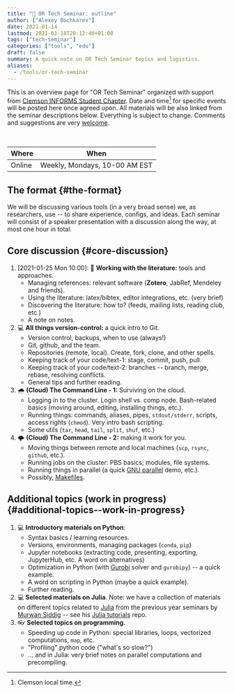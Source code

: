 ```yaml
---
title: "💬 OR Tech Seminar: outline"
author: ["Alexey Bochkarev"]
date: 2021-01-14
lastmod: 2021-01-18T20:12:40+01:00
tags: ["tech-seminar"]
categories: ["tools", "edu"]
draft: false
summary: A quick note on OR Tech Seminar topics and logistics.
aliases:
  - /tools/or-tech-seminar
---
```


This is an overview page for "OR Tech Seminar" organized with support from
[Clemson INFORMS Student Chapter](https://cecas.clemson.edu/informs/). Date and time[^fn:1] for specific events will be posted here
once agreed upon. All materials will be also linked from the seminar descriptions
below. Everything is subject to change. Comments and
suggestions are very [welcome](mailto:tech%5Fseminar@bochkarev.io).

<br/>

| Where  | When                          |
|--------|-------------------------------|
| Online | Weekly, Mondays, 10-00 AM EST |


## The format {#the-format}

We will be discussing various tools (in a very broad sense) we, as
researchers, use -- to share experience, configs, and ideas. Each seminar will
consist of a speaker presentation with a discussion along the way, at most
one hour in total.


## Core discussion {#core-discussion}

1.  <span class="timestamp-wrapper"><span class="timestamp">[2021-01-25 Mon 10:00]</span></span>: 📰 **Working with the literature:** tools and approaches.
    -   Managing references: relevant software (**Zotero**, JabRef, Mendeley and friends).
    -   Using the literature: latex/bibtex, editor integrations, etc. (very brief)
    -   Discovering the literature: how to? (feeds, mailing lists, reading club, etc.)
    -   A note on notes.
2.  💻 **All things version-control:** a quick intro to Git.
    -   Version control, backups, when to use (always!)
    -   Git, github, and the team.
    -   Repositories (remote, local). Create, fork, clone, and other spells.
    -   Keeping track of your code/text-1: stage, commit, push, pull.
    -   Keeping track of your code/text-2: branches -- branch, merge, rebase, resolving conflicts.
    -   General tips and further reading.
3.  🌧 **(Cloud) The Command Line - 1:** Surviving on the cloud.
    -   Logging in to the cluster. Login shell vs. comp node. Bash-related basics
        (moving around, editing, installing things, etc.).
    -   Running things: commands, aliases, pipes, `stdout/stderr`, scripts,
        access rights (`chmod`). Very intro bash scripting.
    -   Some utils (`tar`, `head`, `tail`, `split`, `shuf`, etc.)
4.  🌩 **(Cloud) The Command Line - 2:** making it work for you.
    -   Moving things between remote and local machines (`scp`, `rsync`, `github`, etc.).
    -   Running jobs on the cluster: PBS basics; modules, file systems.
    -   Running things in parallel (a quick [GNU parallel](https://www.gnu.org/software/parallel/) demo, etc.).
    -   Possibly, [Makefiles](https://en.wikipedia.org/wiki/Makefile).


## Additional topics (work in progress) {#additional-topics--work-in-progress}

1.  💻 **Introductory materials on Python**:
    -   Syntax basics / learning resources.
    -   Versions, environments, managing packages (`conda`, `pip`)
    -   Jupyter notebooks (extracting code, presenting, exporting, JupyterHub,
        etc. A word on alternatives)
    -   Optimization in Python (with [Gurobi](https://www.gurobi.com/) solver and `gurobipy`) -- a quick example.
    -   A word on scripting in Python (maybe a quick example).
    -   Further reading.
2.  💻 **Selected materials on Julia**. Note: we have a collection of materials on
    different topics related to [Julia](https://julialang.org/) from the previous year seminars by [Murwan
    Siddig](https://msiddig.people.clemson.edu/) -- see his [Julia tutorials](https://github.com/murwansiddig/Julia%5Ftutorials) repo.
3.  👓 **Selected topics on programming.**
    -   Speeding up code in Python: special libraries, loops, vectorized computations, `map`,
        etc.
    -   "Profiling" python code ("what's so slow?")
    -   ... and in Julia: very brief notes on parallel computations and precompiling.

[^fn:1]: Clemson local time.
